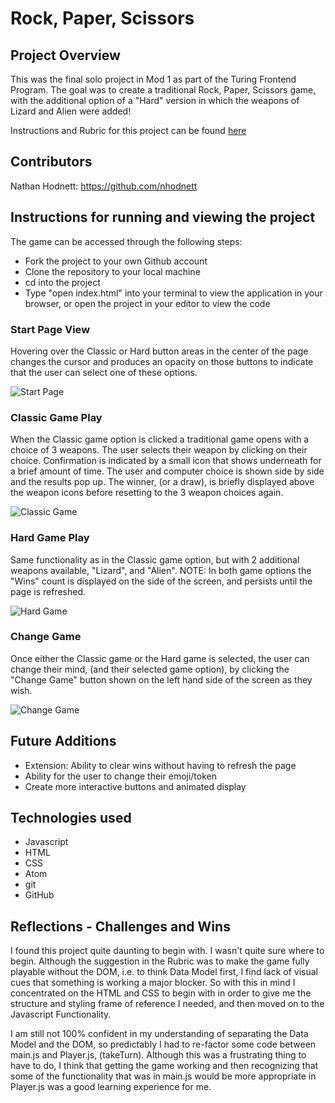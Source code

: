 # Rock, Paper, Scissors
## Project Overview
This was the final solo project in Mod 1 as part of the Turing Frontend Program. The goal was to create a traditional Rock, Paper, Scissors game, with the additional option of a "Hard" version in which the weapons of Lizard and Alien were added!

Instructions and Rubric for this project can be found [here](https://frontend.turing.edu/projects/module-1/rock-paper-scissors-solo.html)

## Contributors
Nathan Hodnett:  https://github.com/nhodnett

## Instructions for running and viewing the project
The game can be accessed through the following steps:
<ul>
<li> Fork the project to your own Github account
<li> Clone the repository to your local machine
<li> cd into the project
<li> Type "open index.html" into your terminal to view the application in your browser, or open the project in your editor to view the code
</ul>

### Start Page View
Hovering over the Classic or Hard button areas in the center of the page changes the cursor and produces an opacity on those buttons to indicate that the user can select one of these options.

![Start Page](https://media.giphy.com/media/az9KcB3wx619Tdq7aX/giphy.gif)
### Classic Game Play
When the Classic game option is clicked a traditional game opens with a choice of 3 weapons. The user selects their weapon by clicking on their choice. Confirmation is indicated by a small icon that shows underneath for a brief amount of time. The user and computer choice is shown side by side and the results pop up. The winner, (or a draw), is briefly displayed above the weapon icons before resetting to the 3 weapon choices again.

![Classic Game](https://media.giphy.com/media/SaD4EOB0V71bPWaxkY/giphy.gif)
### Hard Game Play
Same functionality as in the Classic game option, but with 2 additional weapons available, "Lizard", and "Alien". NOTE: In both game options the "Wins" count is displayed on the side of the screen, and persists until the page is refreshed.

![Hard Game](https://media.giphy.com/media/ilQT0tSfdFXRjguC4I/giphy.gif)
### Change Game
Once either the Classic game or the Hard game is selected, the user can change their mind, (and their selected game option), by clicking the "Change Game" button shown on the left hand side of the screen as they wish.

![Change Game](https://media.giphy.com/media/tc5oNaQPRV2MFbfE2L/giphy.gif)
## Future Additions
<ul>
<li> Extension: Ability to clear wins without having to refresh the page
<li> Ability for the user to change their emoji/token
<li> Create more interactive buttons and animated display
</ul>

## Technologies used
<ul>
<li> Javascript
<li> HTML
<li> CSS
<li> Atom
<li> git
<li> GitHub
</ul>

## Reflections - Challenges and Wins
I found this project quite daunting to begin with. I wasn't quite sure where to begin. Although the suggestion in the Rubric was to make the game fully playable without the DOM, i.e. to think Data Model first, I find lack of visual cues that something is working a major blocker. So with this in mind I concentrated on the HTML and CSS to begin with in order to give me the structure and styling frame of reference I needed, and then moved on to the Javascript Functionality.

I am still not 100% confident in my understanding of separating the Data Model and the DOM, so predictably I had to re-factor some code between main.js and Player.js, (takeTurn). Although this was a frustrating thing to have to do, I think that getting the game working and then recognizing that some of the functionality that was in main.js would be more appropriate in Player.js was a good learning experience for me.
